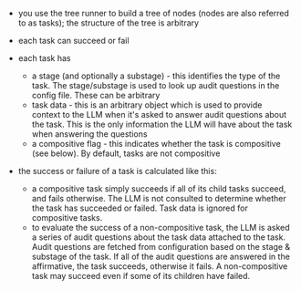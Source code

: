 - you use the tree runner to build a tree of nodes (nodes are also referred to as tasks); the structure of the tree is arbitrary

- each task can succeed or fail

- each task has

  - a stage (and optionally a substage) - this identifies the type of the task. The stage/substage is used to look up audit questions in the config file. These can be arbitrary
  - task data - this is an arbitrary object which is used to provide context to the LLM when it's asked to answer audit questions about the task. This is the only information the LLM will have about the task when answering the questions
  - a compositive flag - this indicates whether the task is compositive (see below). By default, tasks are not compositive

- the success or failure of a task is calculated like this:

  - a compositive task simply succeeds if all of its child tasks succeed, and fails otherwise. The LLM is not consulted to determine whether the task has succeeded or failed. Task data is ignored for compositive tasks.
  - to evaluate the success of a non-compositive task, the LLM is asked a series of audit questions about the task data attached to the task. Audit questions are fetched from configuration based on the stage & substage of the task. If all of the audit questions are answered in the affirmative, the task succeeds, otherwise it fails. A non-compositive task may succeed even if some of its children have failed.
